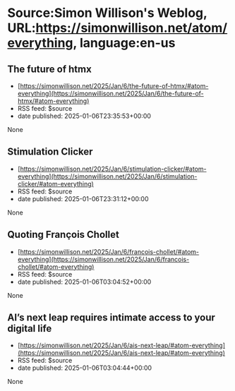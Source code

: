 # Source:Simon Willison's Weblog, URL:https://simonwillison.net/atom/everything, language:en-us

## The future of htmx
 - [https://simonwillison.net/2025/Jan/6/the-future-of-htmx/#atom-everything](https://simonwillison.net/2025/Jan/6/the-future-of-htmx/#atom-everything)
 - RSS feed: $source
 - date published: 2025-01-06T23:35:53+00:00

None

## Stimulation Clicker
 - [https://simonwillison.net/2025/Jan/6/stimulation-clicker/#atom-everything](https://simonwillison.net/2025/Jan/6/stimulation-clicker/#atom-everything)
 - RSS feed: $source
 - date published: 2025-01-06T23:31:12+00:00

None

## Quoting François Chollet
 - [https://simonwillison.net/2025/Jan/6/francois-chollet/#atom-everything](https://simonwillison.net/2025/Jan/6/francois-chollet/#atom-everything)
 - RSS feed: $source
 - date published: 2025-01-06T03:04:52+00:00

None

## AI’s next leap requires intimate access to your digital life
 - [https://simonwillison.net/2025/Jan/6/ais-next-leap/#atom-everything](https://simonwillison.net/2025/Jan/6/ais-next-leap/#atom-everything)
 - RSS feed: $source
 - date published: 2025-01-06T03:04:44+00:00

None

